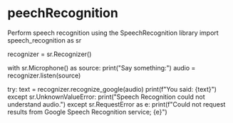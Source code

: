 # peechRecognition
Perform speech recognition using the SpeechRecognition library
import speech_recognition as sr

recognizer = sr.Recognizer()

with sr.Microphone() as source:
    print("Say something:")
    audio = recognizer.listen(source)

try:
    text = recognizer.recognize_google(audio)
    print(f"You said: {text}")
except sr.UnknownValueError:
    print("Speech Recognition could not understand audio.")
except sr.RequestError as e:
    print(f"Could not request results from Google Speech Recognition service; {e}")
